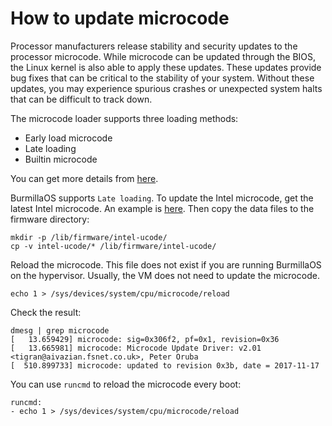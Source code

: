 # How to update microcode

Processor manufacturers release stability and security updates to the processor microcode. While microcode can be updated through the BIOS, the Linux kernel is also able to apply these updates. 
These updates provide bug fixes that can be critical to the stability of your system. Without these updates, you may experience spurious crashes or unexpected system halts that can be difficult to track down.

The microcode loader supports three loading methods:

- Early load microcode
- Late loading
- Builtin microcode

You can get more details from [here](https://www.kernel.org/doc/html/latest/x86/microcode.html).

BurmillaOS supports `Late loading`. To update the Intel microcode, get the latest Intel microcode. An example is [here](https://downloadcenter.intel.com/download/28087/Linux-Processor-Microcode-Data-File?v=t). Then copy the data files to the firmware directory:

```
mkdir -p /lib/firmware/intel-ucode/
cp -v intel-ucode/* /lib/firmware/intel-ucode/
```
Reload the microcode. This file does not exist if you are running BurmillaOS on the hypervisor. Usually, the VM does not need to update the microcode.

```
echo 1 > /sys/devices/system/cpu/microcode/reload
```
Check the result:

```
dmesg | grep microcode
[   13.659429] microcode: sig=0x306f2, pf=0x1, revision=0x36
[   13.665981] microcode: Microcode Update Driver: v2.01 <tigran@aivazian.fsnet.co.uk>, Peter Oruba
[  510.899733] microcode: updated to revision 0x3b, date = 2017-11-17
```

You can use `runcmd` to reload the microcode every boot:

```
runcmd:
- echo 1 > /sys/devices/system/cpu/microcode/reload
```
